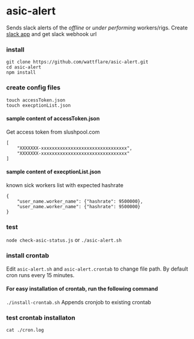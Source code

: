 # asic-alert
Sends slack alerts of the *offline* or *under performing* workers/rigs.
Create [slack app](https://api.slack.com/apps) and get slack webhook url


### install
```
git clone https://github.com/wattflare/asic-alert.git
cd asic-alert
npm install
```
### create config files
```
touch accessToken.json
touch execptionList.json
```
#### sample content of accessToken.json
Get access token from slushpool.com
```
[
	"XXXXXXX-xxxxxxxxxxxxxxxxxxxxxxxxxxxxxxxx", 
	"XXXXXXX-xxxxxxxxxxxxxxxxxxxxxxxxxxxxxxxx"
]
```
#### sample content of execptionList.json
known sick workers list with expected hashrate
```
{
	"user_name.worker_name": {"hashrate": 9500000},
	"user_name.worker_name": {"hashrate": 9500000}
}
```
### test
`node check-asic-status.js` or `./asic-alert.sh`
### install crontab
Edit `asic-alert.sh` and `asic-alert.crontab` to change file path. By default cron runs every 15 minutes.
#### For easy installation of crontab, run the following command
`./install-crontab.sh` Appends cronjob to existing crontab  
### test crontab installaton
`cat ./cron.log`
